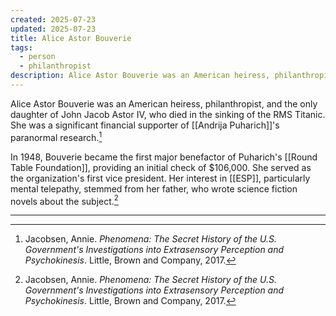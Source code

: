 ```yaml
---
created: 2025-07-23
updated: 2025-07-23
title: Alice Astor Bouverie
tags:
  - person
  - philanthropist
description: Alice Astor Bouverie was an American heiress, philanthropist, and a key financial backer of Andrija Puharich's Round Table Foundation.
---
```


Alice Astor Bouverie was an American heiress, philanthropist, and the only daughter of John Jacob Astor IV, who died in the sinking of the RMS Titanic. She was a significant financial supporter of [[Andrija Puharich]]'s paranormal research.[^1]

In 1948, Bouverie became the first major benefactor of Puharich's [[Round Table Foundation]], providing an initial check of $106,000. She served as the organization's first vice president. Her interest in [[ESP]], particularly mental telepathy, stemmed from her father, who wrote science fiction novels about the subject.[^1]

---

[^1]: Jacobsen, Annie. *Phenomena: The Secret History of the U.S. Government's Investigations into Extrasensory Perception and Psychokinesis*. Little, Brown and Company, 2017.
